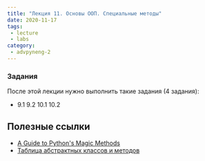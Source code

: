 ```yaml
---
title: "Лекция 11. Основы ООП. Специальные методы"
date: 2020-11-17
tags:
 - lecture
 - labs
category:
 - advpyneng-2
---
```


### Задания

После этой лекции нужно выполнить такие задания (4 задания):

* 9.1 9.2 10.1 10.2


## Полезные ссылки

* [A Guide to Python's Magic Methods](https://rszalski.github.io/magicmethods/)
* [Таблица абстрактных классов и методов](https://docs.python.org/3/library/collections.abc.html#collections-abstract-base-classes)
